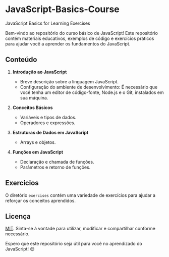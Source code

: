 # JavaScript-Basics-Course
JavaScript Basics for Learning Exercises

Bem-vindo ao repositório do curso básico de JavaScript! Este repositório contém materiais educativos, exemplos de código e exercícios práticos para ajudar você a aprender os fundamentos do JavaScript.

## Conteúdo

1. **Introdução ao JavaScript**
   - Breve descrição sobre a linguagem JavaScript.
   - Configuração do ambiente de desenvolvimento: É necessário que você tenha um editor de código-fonte, Node.js e o Git, instalados em sua máquina.

2. **Conceitos Básicos**
   - Variáveis e tipos de dados.
   - Operadores e expressões.

3. **Estruturas de Dados em JavaScript**
   - Arrays e objetos.

4. **Funções em JavaScript**
   - Declaração e chamada de funções.
   - Parâmetros e retorno de funções.

## Exercícios
O diretório `exercises` contém uma variedade de exercícios para ajudar a reforçar os conceitos aprendidos.

## Licença
[MIT](LICENSE). Sinta-se à vontade para utilizar, modificar e compartilhar conforme necessário.

Espero que este repositório seja útil para você no aprendizado do JavaScript! 😊
